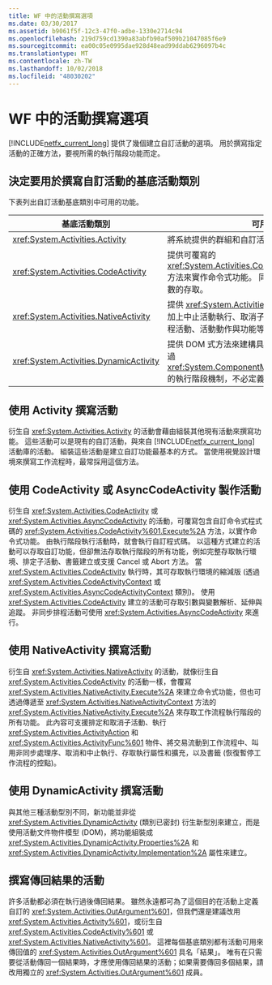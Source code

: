 ```yaml
---
title: WF 中的活動撰寫選項
ms.date: 03/30/2017
ms.assetid: b9061f5f-12c3-47f0-adbe-1330e2714c94
ms.openlocfilehash: 219d759cd1390a83abfb90af509b21047085f6e9
ms.sourcegitcommit: ea00c05e0995dae928d48ead99ddab6296097b4c
ms.translationtype: MT
ms.contentlocale: zh-TW
ms.lasthandoff: 10/02/2018
ms.locfileid: "48030202"
---
```

# <a name="activity-authoring-options-in-wf"></a>WF 中的活動撰寫選項
[!INCLUDE[netfx_current_long](../../../includes/netfx-current-long-md.md)] 提供了幾個建立自訂活動的選項。 用於撰寫指定活動的正確方法，要視所需的執行階段功能而定。  
  
## <a name="deciding-which-base-activity-class-to-use-for-authoring-custom-activities"></a>決定要用於撰寫自訂活動的基底活動類別  
 下表列出自訂活動基底類別中可用的功能。  
  
|基底活動類別|可用的功能|  
|-------------------------|------------------------|  
|<xref:System.Activities.Activity>|將系統提供的群組和自訂活動撰寫至複合活動。|  
|<xref:System.Activities.CodeActivity>|提供可覆寫的 <xref:System.Activities.CodeActivity%601.Execute%2A> 方法來實作命令式功能。 同時也會提供對追蹤、變數和引數的存取。|  
|<xref:System.Activities.NativeActivity>|提供 <xref:System.Activities.CodeActivity> 的所有功能，加上中止活動執行、取消子活動執行、使用書籤，以及排程活動、活動動作與功能等。|  
|<xref:System.Activities.DynamicActivity>|提供 DOM 式方法來建構具有 WF 設計工具的活動以及透過 <xref:System.ComponentModel.ICustomTypeDescriptor> 的執行階段機制，不必定義新型別即可建立新活動。|  
  
## <a name="authoring-activities-using-activity"></a>使用 Activity 撰寫活動  
 衍生自 <xref:System.Activities.Activity> 的活動會藉由組裝其他現有活動來撰寫功能。 這些活動可以是現有的自訂活動，與來自 [!INCLUDE[netfx_current_long](../../../includes/netfx-current-long-md.md)] 活動庫的活動。 組裝這些活動是建立自訂功能最基本的方式。 當使用視覺設計環境來撰寫工作流程時，最常採用這個方法。  
  
## <a name="authoring-activities-using-codeactivity-or-asynccodeactivity"></a>使用 CodeActivity 或 AsyncCodeActivity 製作活動  
 衍生自 <xref:System.Activities.CodeActivity> 或 <xref:System.Activities.AsyncCodeActivity> 的活動，可覆寫包含自訂命令式程式碼的 <xref:System.Activities.CodeActivity%601.Execute%2A> 方法，以實作命令式功能。 由執行階段執行活動時，就會執行自訂程式碼。 以這種方式建立的活動可以存取自訂功能，但卻無法存取執行階段的所有功能，例如完整存取執行環境、排定子活動、書籤建立或支援 Cancel 或 Abort 方法。 當 <xref:System.Activities.CodeActivity> 執行時，其可存取執行環境的縮減版 (透過 <xref:System.Activities.CodeActivityContext> 或 <xref:System.Activities.AsyncCodeActivityContext> 類別)。 使用 <xref:System.Activities.CodeActivity> 建立的活動可存取引數與變數解析、延伸與追蹤。 非同步排程活動可使用 <xref:System.Activities.AsyncCodeActivity> 來進行。  
  
## <a name="authoring-activities-using-nativeactivity"></a>使用 NativeActivity 撰寫活動  
 衍生自 <xref:System.Activities.NativeActivity> 的活動，就像衍生自 <xref:System.Activities.CodeActivity> 的活動一樣，會覆寫 <xref:System.Activities.NativeActivity.Execute%2A> 來建立命令式功能，但也可透過傳遞至 <xref:System.Activities.NativeActivityContext> 方法的 <xref:System.Activities.NativeActivity.Execute%2A> 來存取工作流程執行階段的所有功能。 此內容可支援排定和取消子活動、執行 <xref:System.Activities.ActivityAction> 和 <xref:System.Activities.ActivityFunc%601> 物件、將交易流動到工作流程中、叫用非同步處理序、取消和中止執行、存取執行屬性和擴充，以及書籤 (恢復暫停工作流程的控點)。  
  
## <a name="authoring-activities-using-dynamicactivity"></a>使用 DynamicActivity 撰寫活動  
 與其他三種活動型別不同，新功能並非從 <xref:System.Activities.DynamicActivity> (類別已密封) 衍生新型別來建立，而是使用活動文件物件模型 (DOM)，將功能組裝成 <xref:System.Activities.DynamicActivity.Properties%2A> 和 <xref:System.Activities.DynamicActivity.Implementation%2A> 屬性來建立。  
  
## <a name="authoring-activities-that-return-a-result"></a>撰寫傳回結果的活動  
 許多活動都必須在執行過後傳回結果。 雖然永遠都可為了這個目的在活動上定義自訂的 <xref:System.Activities.OutArgument%601>，但我們還是建議改用 <xref:System.Activities.Activity%601>，或衍生自 <xref:System.Activities.CodeActivity%601> 或 <xref:System.Activities.NativeActivity%601>。 這裡每個基底類別都有活動可用來傳回值的 <xref:System.Activities.OutArgument%601> 具名「結果」。 唯有在只需要從活動傳回一個結果時，才應使用傳回結果的活動；如果需要傳回多個結果，請改用獨立的 <xref:System.Activities.OutArgument%601> 成員。
